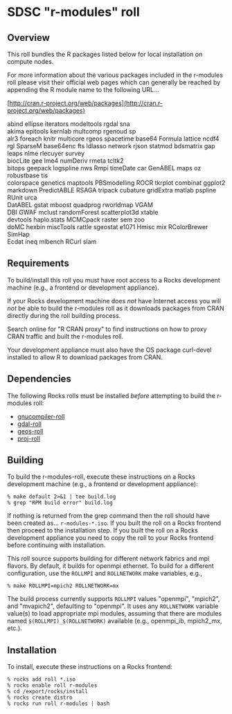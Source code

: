 # SDSC "r-modules" roll

## Overview

This roll bundles the R packages listed below for local installation on compute
nodes.

For more information about the various packages included in the r-modules roll
please visit their official web pages which can generally be reached by
appending the R module name to the following URL...

[http://cran.r-project.org/web/packages](http://cran.r-project.org/web/packages)

abind       ellipse      iterators   modeltools    rgdal          sna     
akima       epitools     kernlab     multcomp      rgenoud        sp      
alr3        foreach      knitr       multicore     rgeos          spacetime
base64      Formula      lattice     ncdf4         rgl            SparseM 
base64enc   fts          ldlasso     network       rjson          statmod 
bdsmatrix   gap          leaps       nlme          rlecuyer       survey  
biocLite    gee          lme4        numDeriv      rmeta          tcltk2  
bitops      geepack      logspline   nws           Rmpi           timeDate
car         GenABEL      maps        oz            robustbase     tis     
colorspace  genetics     maptools    PBSmodelling  ROCR           tkrplot 
combinat    ggplot2      markdown    PredictABLE   RSAGA          tripack 
cubature    gridExtra    matlab      pspline       RUnit          urca    
DatABEL     gstat        mboost      quadprog      rworldmap      VGAM    
DBI         GWAF         mclust      randomForest  scatterplot3d  xtable  
devtools    haplo.stats  MCMCpack    raster        sem            zoo     
doMC        hexbin       miscTools   rattle        sgeostat
e1071       Hmisc        mix         RColorBrewer  SimHap  
Ecdat       ineq         mlbench     RCurl         slam    


## Requirements

To build/install this roll you must have root access to a Rocks development
machine (e.g., a frontend or development appliance).

If your Rocks development machine does *not* have Internet access you will *not* be able to build the r-modules roll as it downloads packages from CRAN directly during the roll building process.

Search online for "R CRAN proxy" to find instructions on how to proxy CRAN traffic and built the r-modules roll.

Your development appliance must also have the OS package curl-devel installed to allow R to download packages from CRAN.


## Dependencies

The following Rocks rolls must be installed *before* attempting to build the r-modules roll:

- [gnucompiler-roll](https://github.com/sdsc/gnucompiler-roll/)
- [gdal-roll](https://github.com/sdsc/gdal-roll/)
- [geos-roll](https://github.com/sdsc/geos-roll/)
- [proj-roll](https://github.com/sdsc/proj-roll/)


## Building

To build the r-modules-roll, execute these instructions on a Rocks development
machine (e.g., a frontend or development appliance):

```shell
% make default 2>&1 | tee build.log
% grep "RPM build error" build.log
```

If nothing is returned from the grep command then the roll should have been
created as... `r-modules-*.iso`. If you built the roll on a Rocks frontend then
proceed to the installation step. If you built the roll on a Rocks development
appliance you need to copy the roll to your Rocks frontend before continuing
with installation.

This roll source supports building for different network fabrics and mpi
flavors.  By default, it builds for openmpi ethernet.  To build for a different
configuration, use the `ROLLMPI` and `ROLLNETWORK` make variables, e.g.,

```shell
% make ROLLMPI=mpich2 ROLLNETWORK=mx 
```

The build process currently supports `ROLLMPI` values "openmpi", "mpich2", and
"mvapich2", defaulting to "openmpi".  It uses any `ROLLNETWORK` variable
value(s) to load appropriate mpi modules, assuming that there are modules named
`$(ROLLMPI)_$(ROLLNETWORK)` available (e.g., openmpi_ib, mpich2_mx, etc.).


## Installation

To install, execute these instructions on a Rocks frontend:

```shell
% rocks add roll *.iso
% rocks enable roll r-modules
% cd /export/rocks/install
% rocks create distro
% rocks run roll r-modules | bash
```
